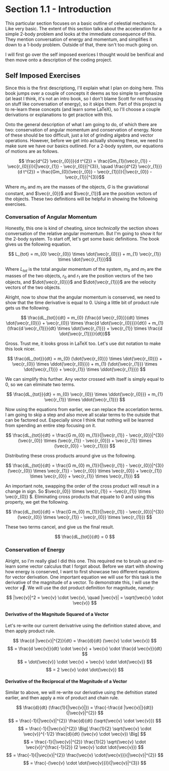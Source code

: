# Section 1.1 - Introduction
This particular section focuses on a basic outline of celestial mechanics. Like very basic. The extent of this section talks about the acceleration for a simple 2-body problem and looks at the immediate consequence of this. They mention conversation of energy and momentum, and simplifies it down to a 1-body problem. Outside of that, there isn't too much going on.

I will first go over the self imposed exerices I thought would be benifical and then move onto a description of the coding project.
## Self Imposed Exercises
Since this is the first descriptiong, I'll explain what I plan on doing here. This book jumps over a couple of concepts it deems as too simple to emphasize (at least I think, it's not an intro book, so I don't blame Scott for not focusing on stuff like conversation of energy), so it skips them. Part of this project is to re-learn these concepts (and learn some LaTeX), so I'll choose a couple derivations or explanations to get practice with this.

Onto the general description of what I am going to do, of which there are two: conservation of angular momentum and conservation of energy. None of these should be too difficult, just a lot of grinding algebra and vector operations. However, before we get into actually showing these, we need to make sure we have our basics outlined. For a 2-body system, our equations of motions are as follows.

$$ \frac{d^{2} \vec{r_{0}}}{d t^{2}} =  \frac{Gm_{1}(\vec{r_{1}} - \vec{r_{0}})}{|\vec{r_{1}} - \vec{r_{0}}|^{3}}, 
\quad \frac{d^{2} \vec{r_{1}}}{d t^{2}} =  \frac{Gm_{0}(\vec{r_{0}} - \vec{r_{1}})}{|\vec{r_{0}} - \vec{r_{1}}|^{3}}$$

Where $m_{0}$ and $m_{1}$ are the masses of the objects, $G$ is the graviational constant, and $\vec{r_{0}}$ and $\vec{r_{1}}$ are the position vectors of the objects. These two definitions will be helpful in showing the following exercises.

### Conversation of Angular Momentum
Honestly, this one is kind of cheating, since *technically* the section shows conversation of the relative angular momentum. But I'm going to show it for the 2-body system. To start off, let's get some basic definitions. The book gives us the following equation.

$$ L_{tot}  = m_{0} \vec{r_{0}} \times \dot{\vec{r_{0}}} + m_{1} \vec{r_{1}} \times \dot{\vec{r_{1}}}$$

Where $L_{tot}$ is the total angular momentum of the system, $m_{0}$ and $m_{1}$ are the masses of the two objects, $r_{0}$ and $r_{1}$ are the position vectors of the two objects, and $\dot{\vec{r_{0}}}$ and $\dot{\vec{r_{1}}}$ are the velocity vectors of the two objects.

Alright, now to show that the angular momentum is conserved, we need to show that the time derivative is equal to 0. Using a little bit of product rule gets us the following.

$$ \frac{dL_{tot}}{dt} = m_{0} (\frac{d \vec{r_{0}}}{dt} \times \dot{\vec{r_{0}}} + \vec{r_{0}} \times \frac{d \dot{\vec{r_{0}}}}{dt}) + m_{1} (\frac{d \vec{r_{1}}}{dt} \times \dot{\vec{r_{1}}} + \vec{r_{1}} \times \frac{d \dot{\vec{r_{1}}}}{dt})$$

Gross. Trust me, it looks gross in LaTeX too. Let's use dot notation to make this look nicer.

$$ \frac{dL_{tot}}{dt} = m_{0} (\dot{\vec{r_{0}}} \times \dot{\vec{r_{0}}} + \vec{r_{0}} \times \ddot{\vec{r_{0}}}) + m_{1} (\dot{\vec{r_{1}}} \times \dot{\vec{r_{1}}} + \vec{r_{1}} \times \ddot{\vec{r_{1}}}) $$

We can simplify this further. Any vector crossed with itself is simply equal to 0, so we can eliminate two terms.

$$ \frac{dL_{tot}}{dt} = m_{0} \vec{r_{0}} \times \ddot{\vec{r_{0}}} + m_{1} \vec{r_{1}} \times \ddot{\vec{r_{1}}} $$

Now using the equations from earlier, we can replace the accerlation terms. I am going to skip a step and also move all scalar terms to the outside that can be factored out. Especially since I think that nothing will be leanred from spending an entire step focusing on it.

$$ \frac{dL_{tot}}{dt} = \frac{G m_{0} m_{1}}{|\vec{r_{1}} - \vec{r_{0}}|^{3}} (\vec{r_{0}} \times (\vec{r_{1}} - \vec{r_{0}}) + \vec{r_{1}} \times (\vec{r_{0}} - \vec{r_{1}})) $$

Distributing these cross products around give us the following.

$$ \frac{dL_{tot}}{dt} = \frac{G m_{0} m_{1}}{|\vec{r_{1}} - \vec{r_{0}}|^{3}} (\vec{r_{0}} \times \vec{r_{1}} - \vec{r_{0}} \times \vec{r_{0}} + \vec{r_{1}} \times \vec{r_{0}} + \vec{r_{1}} \times \vec{r_{1}}) $$

An important note, swapping the order of the cross product will result in a change in sign. So $\vec{r_{0}} \times \vec{r_{1}} = -\vec{r_{1}} \times \vec{r_{0}} $. Eliminating cross products that equate to 0 and using this property, we get the following.

$$ \frac{dL_{tot}}{dt} = \frac{G m_{0} m_{1}}{|\vec{r_{1}} - \vec{r_{0}}|^{3}} (\vec{r_{0}} \times \vec{r_{1}} - \vec{r_{0}} \times \vec{r_{1}}) $$

These two terms cancel, and give us the final result.

$$ \frac{dL_{tot}}{dt} = 0 $$

### Conservation of Energy
Alright, so I'm really glad I did this one. This required me to brush up and re-learn some vector calculus that I forgot about. Before we start with showing how energy is conserved, I want to first showcase two different equations for vector derivation. One important equation we will use for this task is the derivative of the magnitude of a vector. To demonstrate this, I will use the vector $\vec{v}$. We will use the dot product definition for magnitude, namely:

$$ |\vec{v}|^2 = \vec{v} \cdot \vec{v}, \quad |\vec{v}| = \sqrt{\vec{v} \cdot \vec{v}} $$

#### Derivative of the Magnitude Squared of a Vector
Let's re-write our current derivatrive using the definition stated above, and then apply product rule.

$$ \frac{d |\vec{v}|^{2}}{dt} = \frac{d}{dt} (\vec{v} \cdot \vec{v}) $$
$$ = \frac{d \vec{v}}{dt} \cdot \vec{v} + \vec{v} \cdot \frac{d \vec{v}}{dt} $$
$$ = \dot{\vec{v}} \cdot \vec{v} + \vec{v} \cdot \dot{\vec{v}} $$
$$ = 2 \vec{v} \cdot \dot{\vec{v}} $$

#### Derivative of the Reciprocal of the Magnitude of a Vector
Similar to above, we will re-write our derivative using the defnition stated earlier, and then apply a mix of product and chain rule.

$$ \frac{d}{dt} (\frac{1}{|\vec{v}|}) = \frac{-\frac{d |\vec{v}|}{dt}}{|\vec{v}|^{2}} $$
$$ = \frac{-1}{|\vec{v}|^{2}} \frac{d}{dt} (\sqrt{\vec{v} \cdot \vec{v}}) $$
$$ = \frac{-1}{|\vec{v}|^{2}} \Big[ \frac{1}{2} \sqrt{\vec{v} \cdot \vec{v}}^{-1/2} \frac{d}{dt} (\vec{v} \cdot \vec{v}) \Big] $$
$$ = \frac{-1}{|\vec{v}|^{2}} \frac{1}{2} \sqrt{\vec{v} \cdot \vec{v}}^{\frac{-1}{2}} (2 \vec{v} \cdot \dot{\vec{v}}) $$
$$ = \frac{-1}{|\vec{v}|^{2}} \frac{\vec{v} \cdot{\vec{v}}}{|\vec{v}|^{2}} $$
$$ = \frac{-(\vec{v} \cdot \dot{\vec{v}})}{|\vec{v}|^{3}} $$
